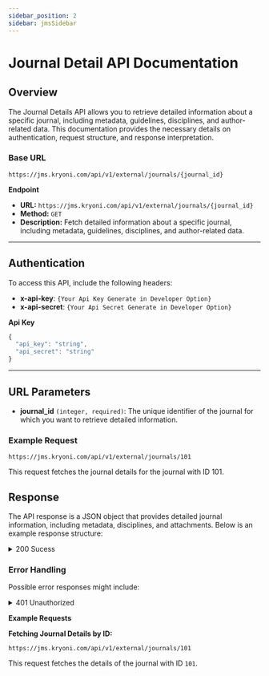 ```yaml
---
sidebar_position: 2
sidebar: jmsSidebar
---
```


#

# Journal Detail API Documentation

## Overview

The Journal Details API allows you to retrieve detailed information about a specific journal, including metadata, guidelines, disciplines, and author-related data. This documentation provides the necessary details on authentication, request structure, and response interpretation.

### Base URL

```plaintext
https://jms.kryoni.com/api/v1/external/journals/{journal_id}
```

**Endpoint**

- **URL:** `https://jms.kryoni.com/api/v1/external/journals/{journal_id}`
- **Method:** `GET`
- **Description:** Fetch detailed information about a specific journal, including metadata, guidelines, disciplines, and author-related data.

---

## Authentication

To access this API, include the following headers:

- **x-api-key**: `{Your Api Key Generate in Developer Option}`
- **x-api-secret**: `{Your Api Secret Generate in Developer Option}`

<div className="custom-json-response">

**Api Key**

```javascript
{
  "api_key": "string",
  "api_secret": "string"
}
```

</div>

---

## URL Parameters

- **journal_id** `(integer, required)`: The unique identifier of the journal for which you want to retrieve detailed information.

### Example Request

```plaintext
https://jms.kryoni.com/api/v1/external/journals/101
```

This request fetches the journal details for the journal with ID 101.

## **Response**

The API response is a JSON object that provides detailed journal information, including metadata, disciplines, and attachments. Below is an example response structure:

<details className="response-success">
  <summary>200 Sucess</summary>
  <div className="custom-json-response">
   <details>
    <summary>Response Schema: `application/json`</summary>

| Field                                       | Type          | Description                                                    |
| ------------------------------------------- | ------------- | -------------------------------------------------------------- |
| `code`                                      | integer       | Status code indicating the response result. `0` means success. |
| `message`                                   | string        | Descriptive message related to the result, such as "success".  |
| `journal`                                   | object        | Contains detailed information about the journal.               |
| ├─ `journal.acronym`                        | string        | Acronym of the journal.                                        |
| ├─ `journal.type`                           | string        | Type of the journal (e.g., "HYBRID").                          |
| ├─ `journal.scope`                          | string (HTML) | Description of the journal's scope in HTML format.             |
| ├─ `journal.abbreviation`                   | string        | Abbreviation for the journal.                                  |
| ├─ `journal.subjects`                       | array         | List of subjects covered by the journal.                       |
| ├─ `journal.languages`                      | array         | List of supported languages for the journal.                   |
| ├─ `journal.title`                          | string        | Full title of the journal.                                     |
| ├─ `journal.author_guideline_attachments`   | array         | Attachments for author guidelines.                             |
| └─ `journal.reviewer_guideline_attachments` | array         | Attachments for reviewer guidelines.                           |
| `check_list`                                | array         | Author confirmation checkboxes.                                |

  </details>

**Response**

      ```yml
      {
        "code": 0,
        "message": "success",
        "journal":
          {
            "acronym": "Food Safety",
            "type": "HYBRID",
            "scope": "<p>sw</p>",
            "abbreviation": "food",
            "subjects":
              [
                {
                  "id": 1,
                  "name": "Arts & Humanities",
                  "disciplines": [{ "id": 258, "name": "Architecture" }],
                },
                {
                  "id": 2,
                  "name": "Physical Sciences",
                  "disciplines": [{ "id": 1, "name": "Astronomy & Astrophysics" }],
                },
              ],
            "languages":
              [{ "id": "aar", "name": "Afar" }, { "id": "abk", "name": "Abkhazian" }],
            "id": 101,
            "created_at": "2024-10-05T08:59:35.539781Z",
            "title": "American Food",
            "welcome_page_content": "<p>Lorem Ipsum is simply dummy text of the printing and typesetting industry.</p>",
            "online_issn": "1234-3214",
            "print_issn": "98765-1245",
            "author_guidelines": "<p>Lorem Ipsum is simply dummy text of the printing and typesetting industry.</p>",
            "reviewer_guidelines": "<p>Lorem Ipsum is simply dummy text of the printing and typesetting industry.</p>",
            "article_types":
              [
                {
                  "reviewTypes": ["Double Blind", "Open", "Single Blind"],
                  "name": "Editorial",
                },
              ],
            "author_site_url": "https://jms.kryoni.com/kryonknowledgeworks/author-submissions/101/testing",
            "reviewer_form": null,
            "reviewer_guideline_attachments":
              [
                {
                  "id": 34,
                  "name": "2084527000000072002.pdf",
                  "file_link": "https://jms.kryoni.com/87de0e16-9bbd-4931-a40c-846532da567a/journal%2F101%2Fattachment%2F1385bc08-fb5c-479a-b462-c607b2c22f3b.pdf?sv=2024-05-04&se=2024-11-06T09%3A21%3A21Z&sr=b&sp=r&sig=z7wMQ71r42alx5AH5pXuGg9htg97SNwimhoozjIbvJU%3D&rscd=attachment%3B%20filename%3D2084527000000072002.pdf",
                },
              ],
            "author_guideline_attachments":
              [
                {
                  "id": 33,
                  "name": "2084527000000072002.pdf",
                  "file_link": "https://jms.kryoni.com/87de0e16-9bbd-4931-a40c-846532da567a/journal%2F101%2Fattachment%2F648c19cc-ba00-4eee-ae61-c9481644162a.pdf?sv=2024-05-04&se=2024-11-06T09%3A21%3A21Z&sr=b&sp=r&sig=vPVSK6%2BaHq7920exQHfzYFeRK6FYcYE7K1j796%2FQ%2BF4%3D&rscd=attachment%3B%20filename%3D2084527000000072002.pdf",
                },
              ],
            "check_list":
              [
                {
                  "id": 1,
                  "name": "I hereby confirm that this manuscript has not been submitted elsewhere for publication.",
                },
                {
                  "id": 2,
                  "name": "I hereby confirm that all authors have reviewed and approved the final version of the manuscript.",
                },
              ],
          },
      }
      ```

  </div>
</details>

### **Error Handling**

Possible error responses might include:

<details className="response-error">
  <summary>401 Unauthorized</summary>
  <div className="custom-json-response">
   <details>
    <summary>Response Schema: `application/json`</summary>
| HTTP Status | Code | Message            | Description                                            |
|-------------|------|--------------------|--------------------------------------------------------|
| 400         | 10   | Journal Not Found  | The `journal_id` does not exist in the system.         |
| 401         | 1    | Unauthorized       | `x-api-key` or `x-api-secret` headers are missing or invalid. |

  </details>

    **Response**

```yml
{ “code”: 10, “message”: “Journal Not Found” }
```

  </div>
</details>

**Example Requests**

**Fetching Journal Details by ID:**

```plaintext
https://jms.kryoni.com/api/v1/external/journals/101
```

This request fetches the details of the journal with ID `101`.
